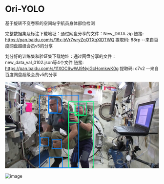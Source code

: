 # Ori-YOLO
基于旋转不变卷积的空间站宇航员身体部位检测

完整数据集及标注下载地址：通过网盘分享的文件：New_DATA.zip
链接: https://pan.baidu.com/s/16x-bVr7wryZqOTXqXlDTWQ 提取码: 88rp 
--来自百度网盘超级会员v5的分享

划分好的训练集和验证集下载地址：通过网盘分享的文件：new_data_val_0102.json等4个文件
链接: https://pan.baidu.com/s/11XOC6wWJ9NyiGcHomkwK0g 提取码: c7v2 
--来自百度网盘超级会员v5的分享

![image](https://github.com/saber778899/Ori-YOLO/blob/main/test_img/output_1.jpg)

![image](https://github.com/saber778899/Ori-YOLO/blob/main/test_img/%E5%9B%BE%E7%89%8713.png)
